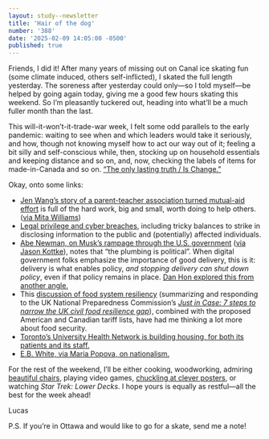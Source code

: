 ```yaml
---
layout: study--newsletter
title: 'Hair of the dog'
number: '388'
date: '2025-02-09 14:05:00 -0500'
published: true
---
```


Friends, I did it! After many years of missing out on Canal ice skating fun (some climate induced, others self-inflicted), I skated the full length yesterday. The soreness after yesterday could only—so I told myself—be helped by going again today, giving me a good few hours skating this weekend. So I’m pleasantly tuckered out, heading into what’ll be a much fuller month than the last.

This will-it-won’t-it-trade-war week, I felt some odd parallels to the early pandemic: waiting to see when and which leaders would take it seriously, and how, though not knowing myself how to act our way out of it; feeling a bit silly and self-conscious while, then, stocking up on household essentials and keeping distance and so on, and, now, checking the labels of items for made-in-Canada and so on. [“The only lasting truth
/ Is Change.”](https://explore.themarginalian.org/post/687784903882981376/all-that-you-touch-you-change-all-that-you)

Okay, onto some links:

- [Jen Wang’s story of a parent-teacher association turned mutual-aid effort](https://bsky.app/profile/jenwang.com/post/3lhiezomth223?ref=uofwinds.com) is full of the hard work, big and small, worth doing to help others. ([via Mita Williams](https://www.uofwinds.com/405/))
- [Legal privilege and cyber breaches](https://allaboutinformation.ca/2025/02/08/in-praise-of-cyber-response-transparency-and-in-defence-of-the-breach-coach/), including tricky balances to strike in disclosing information to the public and (potentially) affected individuals.
- [Abe Newman, on Musk’s rampage through the U.S. government](https://bsky.app/profile/abenewman.bsky.social/post/3lh6zvvkt2s2s) ([via Jason Kottke](https://kottke.org/25/02/why-it-matters-that-musk-has-taken-control-of-key-government-operations)), notes that “the plumbing is political”. When digital government folks emphasize the importance of good delivery, this is it: delivery is what enables policy, _and stopping delivery can shut down policy_, even if that policy remains in place. [Dan Hon explored this from another angle.](https://www.technologyreview.com/2025/02/07/1111283/elon-musk-doge-and-the-evil-housekeeper-problem-government-technology/)
- This [discussion of food system resiliency](https://justtwothings.substack.com/p/8-february-2025-risks-food) (summarizing and responding to the UK National Preparedness Commission’s [_Just in Case: 7 steps to narrow the UK civil food resilience gap_](https://nationalpreparednesscommission.uk/publications/just-in-case-7-steps-to-narrow-the-uk-civil-food-resilience-gap/)), combined with the proposed American and Canadian tariff lists, have had me thinking a lot more about food security.
- [Toronto’s University Health Network is building housing, for both its patients and its staff.](https://www.theglobeandmail.com/gift/27602ea8006269cbbc1c17fb5cd3e556fdc5449a87027a1be993352938c26c9b/Q3POZLX3KJCVFLS37LL6WQHZGM/)
- [E.B. White, via Maria Popova, on nationalism.](https://www.themarginalian.org/2025/02/03/e-b-white-wild-flag/)

For the rest of the weekend, I’ll be either cooking, woodworking, admiring [beautiful chairs](https://duncanellinwood.substack.com/p/ladderback-stick-chair), playing video games, [chuckling at clever posters](https://austinkleon.substack.com/p/4-posters-to-hang-in-your-studio), or watching _Star Trek: Lower Decks_. I hope yours is equally as restful—all the best for the week ahead!

Lucas

P.S. If you’re in Ottawa and would like to go for a skate, send me a note!